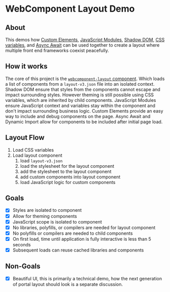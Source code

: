# WebComponent Layout Demo

## About

This demos how [Custom Elements](https://w3c.github.io/webcomponents/spec/custom/), [JavaScript Modules](https://developer.mozilla.org/en-US/docs/Web/JavaScript/Reference/Statements/import), [Shadow DOM](https://w3c.github.io/webcomponents/spec/shadow/), [CSS variables](https://developer.mozilla.org/en-US/docs/Web/CSS/Using_CSS_variables), and [Async Await](https://developer.mozilla.org/en-US/docs/Web/JavaScript/Reference/Statements/async_function) can be used together to create a layout where multiple front end frameworks coexist peacefully.

## How it works

The core of this project is the [`webcomponent-layout` component](src/index.js).
Which loads a list of components from a `layout-v3.json` file into an isolated context.
Shadow DOM ensure that styles from the components cannot escape and impact surrounding styles.
However theming is still possible using CSS variables, which are inherited by child components.
JavaScript Modules ensure JavaScript context and variables stay within the component and don't impact surrounding business logic.
Custom Elements provide an easy way to include and debug components on the page.
Async Await and Dynamic Import allow for components to be included after initial page load.

## Layout Flow

1. Load CSS variables
2. Load layout component
   1. load `layout-v3.json`
   2. load the stylesheet for the layout component
   3. add the stylesheet to the layout component
   4. add custom components into layout component
   5. load JavaScript logic for custom components

## Goals

* [x] Styles are isolated to component
* [x] Allow for theming components
* [x] JavaScript scope is isolated to component
* [x] No libraries, polyfills, or compilers are needed for layout component
* [x] No polyfills or compilers are needed to child components
* [x] On first load, time until application is fully interactive is less than 5 seconds
* [x] Subsequent loads can reuse cached libraries and components

## Non-Goals

* [x] Beautiful UI, this is primarily a technical demo, how the next generation of portal layout should look is a separate discussion.
